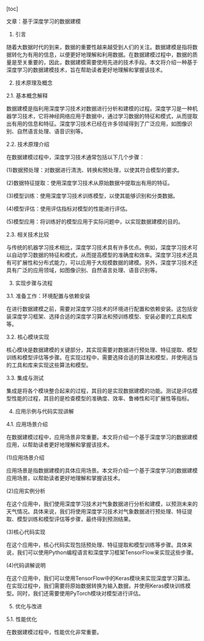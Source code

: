 
[toc]                    
                
                
文章：基于深度学习的数据建模

1. 引言

随着大数据时代的到来，数据的重要性越来越受到人们的关注。数据建模是指将数据转化为有用的信息，以便更好地理解和利用数据。在数据建模过程中，数据的质量是至关重要的，因此，数据建模需要使用先进的技术手段。本文将介绍一种基于深度学习的数据建模技术，旨在帮助读者更好地理解和掌握该技术。

2. 技术原理及概念

2.1. 基本概念解释

数据建模是指利用深度学习技术对数据进行分析和建模的过程。深度学习是一种机器学习技术，它将神经网络应用于数据中，通过学习数据的特征和模式，从而提取出有用的信息和特征。深度学习技术已经在许多领域得到了广泛应用，如图像识别、自然语言处理、语音识别等。

2.2. 技术原理介绍

在数据建模过程中，深度学习技术通常包括以下几个步骤：

(1)数据预处理：对数据进行清洗、转换和预处理，以使其符合模型的要求。

(2)数据特征提取：使用深度学习技术从原始数据中提取出有用的特征。

(3)模型训练：使用深度学习技术训练模型，以使其能够识别和分类数据。

(4)模型评估：使用评估指标对模型的性能进行评估。

(5)模型应用：将训练好的模型应用于实际问题中，以实现数据建模的目的。

2.3. 相关技术比较

与传统的机器学习技术相比，深度学习技术具有许多优点。例如，深度学习技术可以自动学习数据的特征和模式，从而提高模型的准确度和效率。深度学习技术还具有可扩展性和分布式能力，可以应用于大规模数据的建模。另外，深度学习技术还具有广泛的应用领域，如图像识别、自然语言处理、语音识别等。

3. 实现步骤与流程

3.1. 准备工作：环境配置与依赖安装

在进行数据建模之前，需要对深度学习技术的环境进行配置和依赖安装。这包括安装深度学习框架、选择合适的深度学习算法和预训练模型、安装必要的工具和库等。

3.2. 核心模块实现

核心模块是数据建模的关键部分，其实现需要对数据进行预处理、特征提取、模型训练和模型评估等步骤。在实现过程中，需要选择合适的算法和模型，并使用适当的工具和库来实现这些算法和模型。

3.3. 集成与测试

集成是将各个模块整合起来的过程，其目的是实现数据建模的功能。测试是评估模型性能的过程，其目的是检查模型的准确度、效率、鲁棒性和可扩展性等指标。

4. 应用示例与代码实现讲解

4.1. 应用场景介绍

在数据建模过程中，应用场景非常重要。本文将介绍一个基于深度学习的数据建模应用，以帮助读者更好地理解和掌握该技术。

(1)应用场景介绍

应用场景是指数据建模的具体应用场景。本文将介绍一个基于深度学习的数据建模应用场景，以帮助读者更好地理解和掌握该技术。

(2)应用实例分析

在这个应用中，我们使用深度学习技术对气象数据进行分析和建模，以预测未来的天气情况。具体来说，我们将使用深度学习技术对气象数据进行预处理、特征提取、模型训练和模型评估等步骤，最终得到预测结果。

(3)核心代码实现

在这个应用中，核心代码实现包括预处理、特征提取和模型训练等步骤。具体来说，我们可以使用Python编程语言和深度学习框架TensorFlow来实现这些步骤。

(4)代码讲解说明

在这个应用中，我们可以使用TensorFlow中的Keras模块来实现深度学习算法。在实现过程中，我们需要将原始数据转换为输入数据，并使用Keras模块训练模型。同时，我们还需要使用PyTorch模块对模型进行评估。

5. 优化与改进

5.1. 性能优化

在数据建模过程中，性能优化非常重要。


